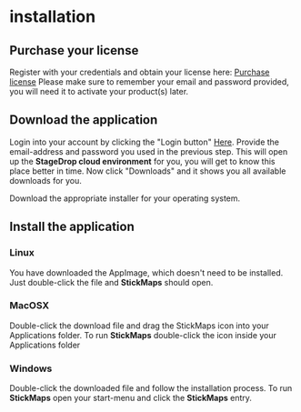 # installation
## Purchase your license
Register with your credentials and obtain your license here: [Purchase license](https://stagedrop.co/#account)
Please make sure to remember your email and password provided, you will need it to activate your product(s) later.

## Download the application
Login into your account by clicking the "Login button" [Here](https://stagedrop.co/#account).
Provide the email-address and password you used in the previous step.
This will open up the **StageDrop cloud environment** for you, you will get to know this place better in time.
Now click "Downloads" and it shows you all available downloads for you.

Download the appropriate installer for your operating system.

## Install the application
### Linux
You have downloaded the AppImage, which doesn't need to be installed.
Just double-click the file and **StickMaps** should open.

### MacOSX
Double-click the download file and drag the StickMaps icon into your Applications folder.
To run **StickMaps** double-click the icon inside your Applications folder

### Windows
Double-click the downloaded file and follow the installation process.
To run **StickMaps** open your start-menu and click the **StickMaps** entry.
